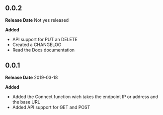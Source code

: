 ## 0.0.2
**Release Date** Not yes released

**Added**

* API support for PUT an DELETE
* Created a CHANGELOG
* Read the Docs documentation

## 0.0.1
**Release Date** 2019-03-18

**Added**

* Added the Connect function wich takes the endpoint IP or address and the base URL
* Added API support for GET and POST